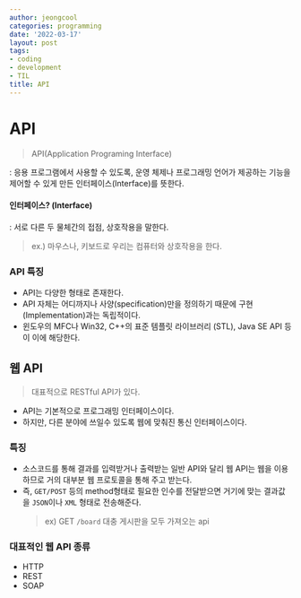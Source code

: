 ```yaml
---
author: jeongcool
categories: programming
date: '2022-03-17'
layout: post
tags:
- coding
- development
- TIL
title: API
---
```


# API 
> API(Application Programing Interface)

: 응용 프로그램에서 사용할 수 있도록, 운영 체제나 프로그래밍 언어가 제공하는 기능을 제어할 수 있게 만든 인터페이스(Interface)를 뜻한다.

#### 인터페이스? (Interface)
: 서로 다른 두 물체간의 접점, 상호작용을 말한다.
> ex.) 마우스나, 키보드로 우리는 컴퓨터와 상호작용을 한다.

### API 특징
- API는 다양한 형태로 존재한다.
- API 자체는 어디까지나 사양(specification)만을 정의하기 때문에 구현(Implementation)과는 독립적이다.
- 윈도우의 MFC나 Win32, C++의 표준 템플릿 라이브러리 (STL), Java SE API 등이 이에 해당한다.

## 웹 API
> 대표적으로 RESTful API가 있다.
- API는 기본적으로 프로그래밍 인터페이스이다.  
- 하지만, 다른 분야에 쓰일수 있도록 웹에 맞춰진 통신 인터페이스이다.

### 특징
- 소스코드를 통해 결과를 입력받거나 출력받는 일반 API와 달리 웹 API는 웹을 이용하므로 거의 대부분 웹 프로토콜을 통해 주고 받는다.
- 즉, `GET/POST` 등의 method형태로 필요한 인수를 전달받으면 거기에 맞는 결과값을 `JSON`이나 `XML` 형태로 전송해준다.
  > ex) GET `/board` 대충 게시판을 모두 가져오는 api

### 대표적인 웹 API 종류
- HTTP
- REST
- SOAP